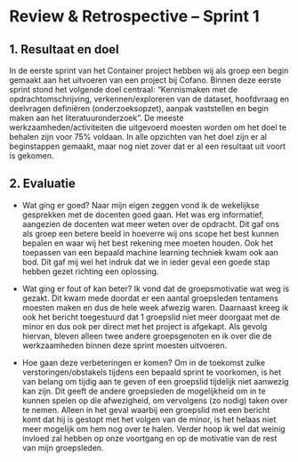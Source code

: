 # Review & Retrospective – Sprint 1 

## 1.	Resultaat en doel

In de eerste sprint van het Container project hebben wij als groep een begin gemaakt aan het uitvoeren van een project bij Cofano. Binnen deze eerste sprint stond het volgende doel centraal: “Kennismaken met de opdrachtomschrijving, verkennen/exploreren van de dataset, hoofdvraag en deelvragen definiëren (onderzoeksopzet), aanpak vaststellen en begin maken aan het literatuuronderzoek”. De meeste werkzaamheden/activiteiten die uitgevoerd moesten worden om het doel te behalen zijn voor 75% voldaan. In alle opzichten van het doel zijn er al beginstappen gemaakt, maar nog niet zover dat er al een resultaat uit voort is gekomen.

## 2.	Evaluatie

- Wat ging er goed?
Naar mijn eigen zeggen vond ik de wekelijkse gesprekken met de docenten goed gaan. Het was erg informatief, aangezien de docenten wat meer weten over de opdracht. Dit gaf ons als groep een betere beeld in hoeverre wij ons scope het best kunnen bepalen en waar wij het best rekening mee moeten houden. Ook het toepassen van een bepaald machine learning techniek kwam ook aan bod. Dit gaf mij wel het indruk dat we in ieder geval een goede stap hebben gezet richting een oplossing.

- Wat ging er fout of kan beter?
Ik vond dat de groepsmotivatie wat weg is gezakt. Dit kwam mede doordat er een aantal groepsleden tentamens moesten maken en dus de hele week afwezig waren. Daarnaast kreeg ik ook het bericht toegestuurd dat 1 groepslid niet meer doorgaat met de minor en dus ook per direct met het project is afgekapt. Als gevolg hiervan, bleven alleen twee andere groepsgenoten en ik over die de werkzaamheden binnen deze sprint moesten uitvoeren.

- Hoe gaan deze verbeteringen er komen?
Om in de toekomst zulke verstoringen/obstakels tijdens een bepaald sprint te voorkomen, is het van belang om tijdig aan te geven of een groepslid tijdelijk niet aanwezig kan zijn. Dit geeft de andere groepsleden de mogelijkheid om in te kunnen spelen op die afwezigheid, om vervolgens (zo nodig) taken over te nemen. Alleen in het geval waarbij een groepslid met een bericht komt dat hij is gestopt met het volgen van de minor, is het helaas niet meer mogelijk om hem nog over te halen. Verder hoop ik wel dat weinig invloed zal hebben op onze voortgang en op de motivatie van de rest van mijn groepsleden. 
